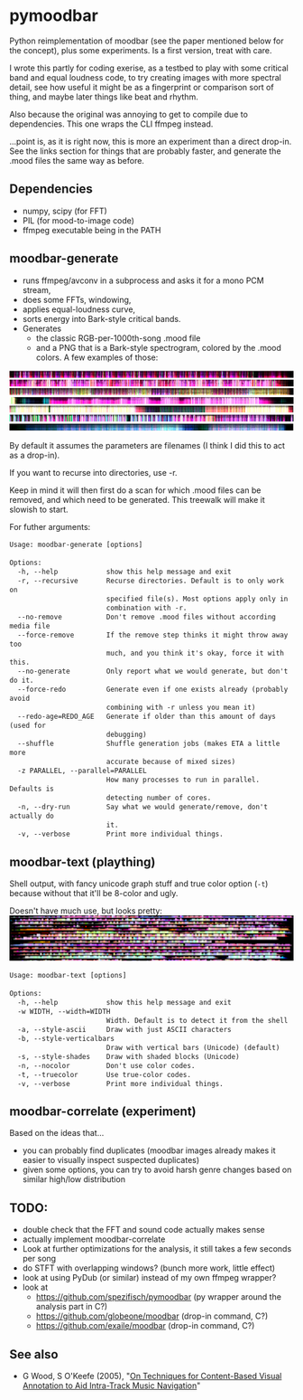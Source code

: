 # pymoodbar

Python reimplementation of moodbar (see the paper mentioned below for the concept), plus some experiments.
Is a first version, treat with care.


I wrote this partly for coding exerise, as a testbed to play with some critical band and equal loudness code, to try creating images with more spectral detail, see how useful it might be as a fingerprint or comparison sort of thing, and maybe later things like beat and rhythm.

Also because the original was annoying to get to compile due to dependencies.
This one wraps the CLI ffmpeg instead.

...point is, as it is right now, this is more an experiment than a direct drop-in. 
See the links section for things that are probably faster, and generate the .mood files the same way as before.


## Dependencies
* numpy, scipy (for FFT)
* PIL (for mood-to-image code)
* ffmpeg executable being in the PATH


## moodbar-generate
- runs ffmpeg/avconv in a subprocess and asks it for a mono PCM stream,
- does some FFTs, windowing, 
- applies equal-loudness curve, 
- sorts energy into Bark-style critical bands.
- Generates 
  - the classic RGB-per-1000th-song .mood file
  - and a PNG that is a Bark-style spectrogram, colored by the .mood colors. A few examples of those:

![A few examples: lofi, reggae, rock, calm electro, crust, indie band, ethereal/vocal](screenshots/examples.png?raw=true)

By default it assumes the parameters are filenames (I think I did this to act as a drop-in).

If you want to recurse into directories, use -r. 

Keep in mind it will then first do a scan for which .mood files can be removed, and which need to be generated.
This treewalk will make it slowish to start.

For futher arguments:

```
Usage: moodbar-generate [options]

Options:
  -h, --help            show this help message and exit
  -r, --recursive       Recurse directories. Default is to only work on
                        specified file(s). Most options apply only in
                        combination with -r.
  --no-remove           Don't remove .mood files without according media file
  --force-remove        If the remove step thinks it might throw away too
                        much, and you think it's okay, force it with this.
  --no-generate         Only report what we would generate, but don't do it.
  --force-redo          Generate even if one exists already (probably avoid
                        combining with -r unless you mean it)
  --redo-age=REDO_AGE   Generate if older than this amount of days (used for
                        debugging)
  --shuffle             Shuffle generation jobs (makes ETA a little more
                        accurate because of mixed sizes)
  -z PARALLEL, --parallel=PARALLEL
                        How many processes to run in parallel. Defaults is
                        detecting number of cores.
  -n, --dry-run         Say what we would generate/remove, don't actually do
                        it.
  -v, --verbose         Print more individual things.
```


## moodbar-text (plaything)

Shell output, with fancy unicode graph stuff and true color option (`-t`) because without that it'll be 8-color and ugly. 

Doesn't have much use, but looks pretty:
![text-mode output, unsorted selection of songs](screenshots/textmood_tc.png?raw=true) 

```
Usage: moodbar-text [options]

Options:
  -h, --help            show this help message and exit
  -w WIDTH, --width=WIDTH
                        Width. Default is to detect it from the shell
  -a, --style-ascii     Draw with just ASCII characters
  -b, --style-verticalbars
                        Draw with vertical bars (Unicode) (default)
  -s, --style-shades    Draw with shaded blocks (Unicode)
  -n, --nocolor         Don't use color codes.
  -t, --truecolor       Use true-color codes.
  -v, --verbose         Print more individual things.

```

## moodbar-correlate  (experiment)

Based on the ideas that...
- you can probably find duplicates   (moodbar images already makes it easier to visually inspect suspected duplicates)
- given some options, you can try to avoid harsh genre changes based on similar high/low distribution


## TODO:
- double check that the FFT and sound code actually makes sense
- actually implement moodbar-correlate
- Look at further optimizations for the analysis, it still takes a few seconds per song
- do STFT with overlapping windows?  (bunch more work, little effect)
- look at using PyDub (or similar) instead of my own ffmpeg wrapper?
- look at
    - https://github.com/spezifisch/pymoodbar (py wrapper around the analysis part in C?)
    - https://github.com/globeone/moodbar  (drop-in command, C?)
    - https://github.com/exaile/moodbar  (drop-in command, C?)


## See also 
- G Wood, S O'Keefe (2005), "[On Techniques for Content-Based Visual Annotation to Aid Intra-Track Music Navigation](https://www.google.com/search?q=On%20Techniques%20for%20Content-Based%20Visual%20Annotation%20to%20Aid%20Intra-Track%20Music%20Navigation%20pdf)"
